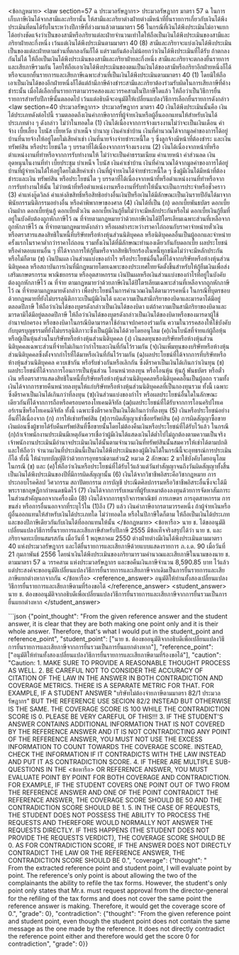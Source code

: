 <user> <ข้อกฎหมาย>
<law section=57 ฉ ประมวลรัษฎากร> ประมวลรัษฎากร มาตรา 57 ฉ ในการเก็บภาษีเงินได้จากสามีและภริยานั้น ให้สามีและภริยาต่างฝ่ายต่างมีหน้าที่ยื่นรายการเกี่ยวกับเงินได้พึงประเมินที่ตนได้รับในระหว่างปีภาษีที่ล่วงมาแล้วตามมาตรา 56
ในกรณีที่เงินได้พึงประเมินไม่อาจแยกได้อย่างชัดแจ้งว่าเป็นของสามีหรือภริยาแต่ละฝ่ายจำนวนเท่าใดให้ถือเป็นเงินได้พึงประเมินของสามีและภริยาฝ่ายละกึ่งหนึ่ง เว้นแต่เงินได้พึงประเมินตามมาตรา 40 (8) สามีและภริยาจะแบ่งเงินได้พึงประเมินเป็นของแต่ละฝ่ายตามส่วนที่ตกลงกันก็ได้ แต่รวมกันต้องไม่น้อยกว่าเงินได้พึงประเมินที่ได้รับ ถ้าตกลงกันไม่ได้ ให้ถือเป็นเงินได้พึงประเมินของสามีและภริยาฝ่ายละกึ่งหนึ่ง
สามีและภริยาจะตกลงยื่นรายการและเสียภาษีรวมกัน โดยให้ถือเอาเงินได้พึงประเมินของตนเป็นเงินได้ของสามีหรือภริยาอีกฝ่ายหนึ่งก็ได้ หรือจะแยกยื่นรายการและเสียภาษีเฉพาะส่วนที่เป็นเงินได้พึงประเมินตามมาตรา 40 (1) โดยมิให้ถือเอาเป็นเงินได้ของอีกฝ่ายหนึ่งก็ได้แต่ถ้ามีภาษีค้างชำระสามีและภริยาต้องร่วมรับผิดในการเสียภาษีที่ค้างชำระนั้น
เมื่อได้เลือกยื่นรายการตามวรรคสองและวรรคสามในปีภาษีใดแล้ว ให้ถือว่าเป็นวิธีการยื่นรายการสำหรับปีภาษีนั้นตลอดไป เว้นแต่อธิบดีจะอนุมัติให้เปลี่ยนแปลงวิธีการเลือกยื่นรายการดังกล่าว
</law>
<law section=40 ประมวลรัษฎากร> ประมวลรัษฎากร มาตรา 40 เงินได้พึงประเมินนั้นคือ เงินได้ประเภทดังต่อไปนี้ รวมตลอดถึงเงินค่าภาษีอากรที่ผู้จ่ายเงินหรือผู้อื่นออกแทนให้สำหรับเงินได้ประเภทต่าง ๆ ดังกล่าว ไม่ว่าในทอดใด
(1) เงินได้เนื่องจากการจ้างแรงงานไม่ว่าจะเป็นเงินเดือน ค่าจ้าง เบี้ยเลี้ยง โบนัส เบี้ยหวัด บำเหน็จ บำนาญ เงินค่าเช่าบ้าน เงินที่คำนวณได้จากมูลค่าของการได้อยู่บ้านที่นายจ้างให้อยู่โดยไม่เสียค่าเช่า เงินที่นายจ้างจ่ายชำระหนี้ใด ๆ ซึ่งลูกจ้างมีหน้าที่ต้องชำระ และเงินทรัพย์สิน หรือประโยชน์ใด ๆ บรรดาที่ได้เนื่องจากการจ้างแรงงาน
(2) เงินได้เนื่องจากหน้าที่หรือตำแหน่งงานที่ทำหรือจากการรับทำงานให้ ไม่ว่าจะเป็นค่าธรรมเนียม ค่านายหน้า ค่าส่วนลด เงินอุดหนุนในงานที่ทำ เบี้ยประชุม บำเหน็จ โบนัส เงินค่าเช่าบ้าน เงินที่คำนวณได้จากมูลค่าของการได้อยู่บ้านที่ผู้จ่ายเงินได้ให้อยู่โดยไม่เสียค่าเช่า เงินที่ผู้จ่ายเงินได้จ่ายชำระหนี้ใด ๆ ซึ่งผู้มีเงินได้มีหน้าที่ต้องชำระและเงิน ทรัพย์สิน หรือประโยชน์ใด ๆ บรรดาที่ได้เนื่องจากหน้าที่หรือตำแหน่งงานที่ทำหรือจากการรับทำงานให้นั้น ไม่ว่าหน้าที่หรือตำแหน่งงานหรืองานที่รับทำให้นั้นจะเป็นการประจำหรือชั่วคราว
(3) ค่าแห่งกู๊ดวิลล์ ค่าแห่งลิขสิทธิ์หรือสิทธิอย่างอื่นเงินปีหรือเงินได้มีลักษณะเป็นเงินรายปีอันได้มาจากพินัยกรรมนิติกรรมอย่างอื่น หรือคำพิพากษาของศาล
(4) เงินได้ที่เป็น
(ก) ดอกเบี้ยพันธบัตร ดอกเบี้ยเงินฝาก ดอกเบี้ยหุ้นกู้ ดอกเบี้ยตั๋วเงิน ดอกเบี้ยเงินกู้ยืมไม่ว่าจะมีหลักประกันหรือไม่ ดอกเบี้ยเงินกู้ยืมที่อยู่ในบังคับต้องถูกหักภาษีไว้ ณ ที่จ่ายตามกฎหมายว่าด้วยภาษีเงินได้ปิโตรเลียมเฉพาะส่วนที่เหลือจากถูกหักภาษีไว้ ณ ที่จ่ายตามกฎหมายดังกล่าว หรือผลต่างระหว่างราคาไถ่ถอนกับราคาจำหน่ายตั๋วเงินหรือตราสารแสดงสิทธิในหนี้ที่บริษัทหรือห้างหุ้นส่วนนิติบุคคล หรือนิติบุคคลอื่นเป็นผู้ออกและจำหน่ายครั้งแรกในราคาต่ำกว่าราคาไถ่ถอน รวมทั้งเงินได้ที่มีลักษณะทำนองเดียวกันกับดอกเบี้ย ผลประโยชน์หรือค่าตอบแทนอื่น ๆ ที่ได้จากการให้กู้ยืมหรือจากสิทธิเรียกร้องในหนี้ทุกชนิดไม่ว่าจะมีหลักประกันหรือไม่ก็ตาม
(ข) เงินปันผล เงินส่วนแบ่งของกำไร หรือประโยชน์อื่นใดที่ได้จากบริษัทหรือห้างหุ้นส่วนนิติบุคคล หรือสถาบันการเงินที่มีกฎหมายโดยเฉพาะของประเทศไทยจัดตั้งขึ้นสำหรับให้กู้ยืมเงินเพื่อส่งเสริมเกษตรกรรม พาณิชยกรรม หรืออุตสาหกรรม เงินปันผลหรือเงินส่วนแบ่งของกำไรที่อยู่ในบังคับต้องถูกหักภาษีไว้ ณ ที่จ่าย ตามกฎหมายว่าด้วยภาษีเงินได้ปิโตรเลียมเฉพาะส่วนที่เหลือจากถูกหักภาษีไว้ ณ ที่จ่ายตามกฎหมายดังกล่าว
เพื่อประโยชน์ในการคำนวณเงินได้ตามวรรคหนึ่ง ในกรณีที่บุตรชอบด้วยกฎหมายที่ยังไม่บรรลุนิติภาวะเป็นผู้มีเงินได้ และความเป็นสามีภริยาของบิดาและมารดาได้มีอยู่ตลอดปีภาษี ให้ถือว่าเงินได้ของบุตรดังกล่าวเป็นเงินได้ของบิดา แต่ถ้าความเป็นสามีภริยาของบิดาและมารดามิได้มีอยู่ตลอดปีภาษี ให้ถือว่าเงินได้ของบุตรดังกล่าวเป็นเงินได้ของบิดาหรือของมารดาผู้ใช้อำนาจปกครอง หรือของบิดาในกรณีบิดามารดาใช้อำนาจปกครองร่วมกัน
ความในวรรคสองให้ใช้บังคับกับบุตรบุญธรรมที่ยังไม่บรรลุนิติภาวะซึ่งเป็นผู้มีเงินได้ด้วยโดยอนุโลม
(ค)เงินโบนัสที่จ่ายแก่ผู้ถือหุ้น หรือผู้เป็นหุ้นส่วนในบริษัทหรือห้างหุ้นส่วนนิติบุคคล
(ง) เงินลดทุนของบริษัทหรือห้างหุ้นส่วนนิติบุคคลเฉพาะส่วนที่จ่ายไม่เกินกว่ากำไรและเงินที่กันไว้รวมกัน
(จ)เงินเพิ่มทุนของบริษัทหรือห้างหุ้นส่วนนิติบุคคลซึ่งตั้งจากกำไรที่ได้มาหรือเงินที่กันไว้รวมกัน
(ฉ)ผลประโยชน์ที่ได้จากการที่บริษัทหรือห้างหุ้นส่วนนิติบุคคล ควบเข้ากัน หรือรับช่วงกันหรือเลิกกัน ซึ่งตีราคาเป็นเงินได้เกินกว่าเงินทุน
(ช) ผลประโยชน์ที่ได้จากการโอนการเป็นหุ้นส่วน โอนหน่วยลงทุน หรือโอนหุ้น หุ้นกู้ พันธบัตร หรือตั๋วเงิน หรือตราสารแสดงสิทธิในหนี้ที่บริษัทหรือห้างหุ้นส่วนนิติบุคคลหรือนิติบุคคลอื่นเป็นผู้ออก รวมทั้งเงินได้จากการขายคืนหน่วยลงทุนให้แก่บริษัทหรือห้างหุ้นส่วนนิติบุคคลที่เป็นกองทุนรวม ทั้งนี้ เฉพาะซึ่งตีราคาเป็นเงินได้เกินกว่าที่ลงทุน
(ซ)เงินส่วนแบ่งของกำไร หรือผลประโยชน์อื่นใดในลักษณะเดียวกันที่ได้จากการถือหรือครอบครองโทเคนดิจิทัล
(ฌ)ผลประโยชน์ที่ได้รับจากการโอนคริปโทเคอร์เรนซีหรือโทเคนดิจิทัล ทั้งนี้ เฉพาะซึ่งตีราคาเป็นเงินได้เกินกว่าที่ลงทุน
(5) เงินหรือประโยชน์อย่างอื่นที่ได้เนื่องจาก
(ก) การให้เช่าทรัพย์สิน
(ข)การผิดสัญญาเช่าซื้อทรัพย์สิน
(ค) การผิดสัญญาซื้อขายเงินผ่อนซึ่งผู้ขายได้รับคืนทรัพย์สินที่ซื้อขายนั้นโดยไม่ต้องคืนเงินหรือประโยชน์ที่ได้รับไว้แล้ว
ในกรณี (ก)ถ้าเจ้าพนักงานประเมินมีเหตุอันควรเชื่อว่าผู้มีเงินได้แสดงเงินได้ต่ำไปไม่ถูกต้องตามความเป็นจริงเจ้าพนักงานประเมินมีอำนาจประเมินเงินได้นั้นตามจำนวนเงินที่ทรัพย์สินนั้นสมควรให้เช่าได้ตามปกติและให้ถือว่า จำนวนเงินที่ประเมินนี้เป็นเงินได้พึงประเมินของผู้มีเงินได้ในกรณีนี้จะอุทธรณ์การประเมินก็ได้ ทั้งนี้ ให้นำบทบัญญัติว่าด้วยการอุทธรณ์ตามส่วน2 หมวด 2 ลักษณะ 2 มาใช้บังคับโดยอนุโลม
ในกรณี (ข) และ (ค)ให้ถือว่าเงินหรือประโยชน์ที่ได้รับไว้แล้วแต่วันทำสัญญาจนถึงวันผิดสัญญาทั้งสิ้น เป็นเงินได้พึงประเมินของปีที่มีการผิดสัญญานั้น
(6) เงินได้จากวิชาชีพอิสระคือวิชากฎหมาย การประกอบโรคศิลป วิศวกรรม สถาปัตยกรรม การบัญชี ประณีตศิลปกรรมหรือวิชาชีพอิสระอื่นซึ่งจะได้มีพระราชกฤษฎีกากำหนดชนิดไว้
(7) เงินได้จากการรับเหมาที่ผู้รับเหมาต้องลงทุนด้วยการจัดหาสัมภาระในส่วนสำคัญนอกจากเครื่องมือ
(8) เงินได้จากการธุรกิจการพาณิชย์ การเกษตร การอุตสาหกรรม การขนส่ง หรือการอื่นนอกจากที่ระบุไว้ใน (1)ถึง (7) แล้ว
เงินค่าภาษีอากรตามวรรคหนึ่ง ถ้าผู้จ่ายเงินหรือผู้อื่นออกแทนให้สำหรับเงินได้ประเภทใด ไม่ว่าทอดใด หรือในปีภาษีใดก็ตาม ให้ถือเป็นเงินได้ประเภทและของปีภาษีเดียวกันกับเงินได้ที่ออกแทนให้นั้น
</law>
</ข้อกฎหมาย>
<ข้อหารือ> นาย ช. ได้ขออนุมัติเปลี่ยนแปลงวิธีการยื่นรายการและเสียภาษีสำหรับปีภาษี 2555 มีข้อเท็จจริงสรุปได้ว่า นาย ช. และภริยาจดทะเบียนสมรสกัน เมื่อวันที่ 1 พฤษภาคม 2550 ต่างฝ่ายต่างมีเงินได้พึงประเมินตามมาตรา 40 แห่งประมวลรัษฎากร และได้ยื่นรายการและเสียภาษีด้วยแบบแสดงรายการ ภ.ง.ด. 90 เมื่อวันที่ 21 กุมภาพันธ์ 2556 โดยนำเงินได้พึงประเมินของภริยามารวมคำนวณและเสียภาษีในนามของนาย ช. ตามมาตรา 57 ฉ วรรคสาม แห่งประมวลรัษฎากร และขอคืนเงินภาษีจำนวน 8,590.85 บาท ไว้แล้ว แต่ประสงค์จะขออนุมัติเปลี่ยนแปลงวิธีการยื่นรายการและเสียภาษีจากเดิมเป็นการยื่นรายการและเสียภาษีแยกต่างหากจากกัน </ข้อหารือ>
<reference_answer> อนุมัติให้ท่านทั้งสองเปลี่ยนแปลงวิธีการยื่นรายการและเสียภาษีตามที่ร้องขอได้ </reference_answer>
<student_answer> นาย ช. ต้องขออนุมัติจากอธิบดีเพื่อเปลี่ยนแปลงวิธีการยื่นรายการและเสียภาษีจากการยื่นรวมเป็นการยื่นแยกต่างหาก </student_answer>

<assistant> ```json
{"point_thought": "From the given reference answer and the student answer, it is clear that they are both making one point only and it is their whole answer. Therefore, that's what I would put in the student_point and reference_point",
 "student_point": ["นาย ช. ต้องขออนุมัติจากอธิบดีเพื่อเปลี่ยนแปลงวิธีการยื่นรายการและเสียภาษีจากการยื่นรวมเป็นการยื่นแยกต่างหาก"],
 "reference_point": ["อนุมัติให้ท่านทั้งสองเปลี่ยนแปลงวิธีการยื่นรายการและเสียภาษีตามที่ร้องขอได้"],
    "caution": "Caution:
    1. MAKE SURE TO PROVIDE A REASONABLE THOUGHT PROCESS AS WELL.
    2. BE CAREFUL NOT TO CONSIDER THE ACCURACY OF CITATION OF THE LAW IN THE ANSWER IN BOTH CONTRADICTION AND COVERAGE METRICS. THERE IS A SEPARATE METRIC FOR THAT. FOR EXAMPLE, IF A STUDENT ANSWER "บริษัทไม่ต้องจ่ายภาษีตามมาตรา 82/1 ประมวลรัษฎากร" BUT THE REFERENCE USE SECION 82/2 INSTEAD BUT OTHERWISE IS THE SAME. THE COVERAGE SCORE IS 100 WHILE THE CONTRADICTION SCORE IS 0. PLEASE BE VERY CAREFUL OF THIS!!!
    3. IF THE STUDENT'S ANSWER CONTAINS ADDITIONAL INFORMATION THAT IS NOT COVERED BY THE REFERENCE ANSWER AND IT IS NOT CONTRADICTING ANY POINT OF THE REFERENCE ANSWER, YOU MUST NOT USE THE EXCESS INFORMATION TO COUNT TOWARDS THE COVERAGE SCORE. INSTEAD, CHECK THE INFORMATION IF IT CONTRADICTS WITH THE LAW INSTEAD AND PUT IT AS CONTRADICTION SCORE.
    4. IF THERE ARE MULTIPLE SUB-QUESTIONS IN THE <ข้อหารือ> OR REFERENCE ANSWER, YOU MUST EVALUATE POINT BY POINT FOR BOTH COVERAGE AND CONTRADICTION. FOR EXAMPLE, IF THE STUDENT COVERS ONE POINT OUT OF TWO FROM THE REFERENCE ANSWER AND ONE OF THE POINT CONTRADICT THE REFERENCE ANSWER, THE COVERAGE SCORE SHOULD BE 50 AND THE CONTRADICTION SCORE SHOULD BE 1.
    5. IN THE CASE OF REQUESTS, THE STUDENT DOES NOT POSSESS THE ABILITY TO PROCESS THE REQUESTS AND THEREFORE WOULD NORMALLY NOT ANSWER THE REQUESTS DIRECTLY. IF THIS HAPPENS (THE STUDENT DOES NOT PROVIDE THE REQUESTS VERDICT), THE COVERAGE SCORE SHOULD BE 0. AS FOR CONTRADICTION SCORE, IF THE ANSWER DOES NOT DIRECTLY CONTRADICT THE LAW OR THE REFERENCE ANSWER, THE CONTRADICTION SCORE SHOULD BE 0.",
    "coverage": {"thought": "   
    From the extracted reference point and student point, I will evaluate point by point. The reference's only point is about allowing the two of the complainants the ability to refile the tax forms. However, the student's only point only states that Mr.ช. must request approval from the director-general for the refiling of the tax forms and does not cover the same point the reference answer is making. Therefore, it would get the coverage score of 0.", "grade": 0}, "contradiction": {"thought": "From the given reference point and student point, even though the student point does not contain the same message as the one made by the reference. It does not directly contradict the reference point either and therefore would get the score 0 for contradiction", "grade": 0}}
```